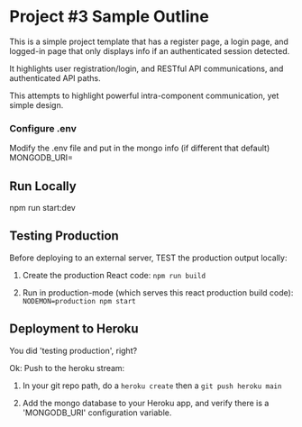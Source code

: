 # Project #3 Sample Outline
This is a simple project template that has a register page, a login page, 
and logged-in page that only displays info if an authenticated session 
detected.

It highlights user registration/login, and RESTful API communications, and authenticated API paths.

This attempts to highlight powerful intra-component communication, yet simple design.

### Configure .env
Modify the .env file and put in the mongo info (if different that default)
MONGODB_URI=

## Run Locally
npm run start:dev

## Testing Production
Before deploying to an external server, TEST the production output locally:

1. Create the production React code:
`npm run build`

2. Run in production-mode (which serves this react production build code):
`NODEMON=production npm start`

## Deployment to Heroku
You did 'testing production', right?

Ok: Push to the heroku stream:
1. In your git repo path, do a `heroku create` then a `git push heroku main`

2. Add the mongo database to your Heroku app, and verify there is a 'MONGODB_URI' configuration variable. 
